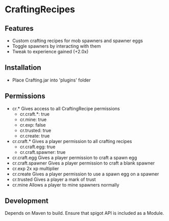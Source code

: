 # CraftingRecipes
## Features
- Custom crafting recipes for mob spawners and spawner eggs
- Toggle spawners by interacting with them
- Tweak to experience gained (+2.0x)
## Installation
- Place Crafting.jar into 'plugins' folder
## Permissions
- cr.* Gives access to all CraftingRecipe permissions
  - cr.craft.*: true
  - cr.mine: true
  - cr.exp: false
  - cr.trusted: true
  - cr.create: true
- cr.craft.* Gives a player permission to all crafting recipes
  - cr.craft.egg: true
  - cr.craft.spawner: true
- cr.craft.egg Gives a player permission to craft a spawn egg
- cr.craft.spawner Gives a player permission to craft a blank spawner
- cr.exp 2x xp multiplier
- cr.create Gives a player permission to use a spawn egg on a spawner
- cr.trusted Gives a player a mark of trust
- cr.mine Allows a player to mine spawners normally
## Development
Depends on Maven to build. Ensure that spigot API is included as a Module.